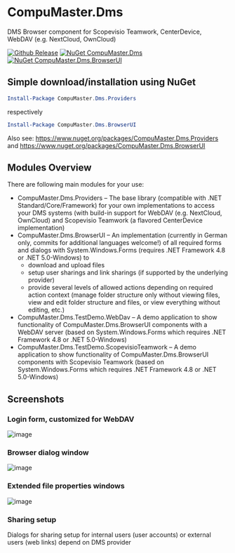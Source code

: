 # CompuMaster.Dms
DMS Browser component for Scopevisio Teamwork, CenterDevice, WebDAV (e.g. NextCloud, OwnCloud)

[![Github Release](https://img.shields.io/github/release/CompuMasterGmbH/CompuMaster.Dms.svg?maxAge=2592000&label=GitHub%20Release)](https://github.com/CompuMasterGmbH/CompuMaster.Dms/releases) 
[![NuGet CompuMaster.Dms](https://img.shields.io/nuget/v/CompuMaster.Dms.Providers.svg?maxAge=2592000&label=NuGet%20CM.Dms.Providers)](https://www.nuget.org/packages/CompuMaster.Dms.Providers) 
[![NuGet CompuMaster.Dms.BrowserUI](https://img.shields.io/nuget/v/CompuMaster.Dms.BrowserUI.svg?maxAge=2592000&label=NuGet%20CM.Dms.Controls)](https://www.nuget.org/packages/CompuMaster.Dms.BrowserUI) 

## Simple download/installation using NuGet
```powershell
Install-Package CompuMaster.Dms.Providers
```
respectively
```powershell
Install-Package CompuMaster.Dms.BrowserUI
```
Also see: https://www.nuget.org/packages/CompuMaster.Dms.Providers and https://www.nuget.org/packages/CompuMaster.Dms.BrowserUI

## Modules Overview

There are following main modules for your use:
* CompuMaster.Dms.Providers – The base library (compatible with .NET Standard/Core/Framework) for your own implementations to access your DMS systems (with build-in support for WebDAV (e.g. NextCloud, OwnCloud) and Scopevisio Teamwork (a flavored CenterDevice implementation)
* CompuMaster.Dms.BrowserUI – An implementation (currently in German only, commits for additional languages welcome!) of all required forms and dialogs with System.Windows.Forms (requires .NET Framework 4.8 or .NET 5.0-Windows) to 
  * download and upload files 
  * setup user sharings and link sharings (if supported by the underlying provider)
  * provide several levels of allowed actions depending on required action context (manage folder structure only without viewing files, view and edit folder structure and files, or view everything without editing, etc.)
* CompuMaster.Dms.TestDemo.WebDav – A demo application to show functionality of CompuMaster.Dms.BrowserUI components with a WebDAV server (based on System.Windows.Forms which requires .NET Framework 4.8 or .NET 5.0-Windows)
* CompuMaster.Dms.TestDemo.ScopevisioTeamwork – A demo application to show functionality of CompuMaster.Dms.BrowserUI components with Scopevisio Teamwork (based on System.Windows.Forms which requires .NET Framework 4.8 or .NET 5.0-Windows)

## Screenshots

### Login form, customized for WebDAV
![image](https://user-images.githubusercontent.com/3033827/126822624-fd9a0b0b-6762-41d9-a1c6-7bb285fdebdd.png)

### Browser dialog window
![image](https://user-images.githubusercontent.com/3033827/126822834-e87c9897-1978-4f84-9fae-52e276daaf6d.png)

### Extended file properties windows
![image](https://user-images.githubusercontent.com/3033827/126822920-08a09683-a884-484b-a72d-724a7acfd41a.png)

### Sharing setup
Dialogs for sharing setup for internal users (user accounts) or external users (web links) depend on DMS provider
